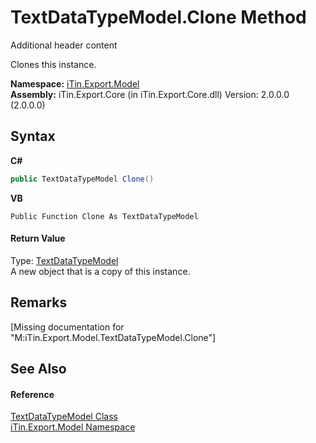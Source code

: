 # TextDataTypeModel.Clone Method 
Additional header content 

Clones this instance.

**Namespace:**&nbsp;<a href="N_iTin_Export_Model">iTin.Export.Model</a><br />**Assembly:**&nbsp;iTin.Export.Core (in iTin.Export.Core.dll) Version: 2.0.0.0 (2.0.0.0)

## Syntax

**C#**<br />
``` C#
public TextDataTypeModel Clone()
```

**VB**<br />
``` VB
Public Function Clone As TextDataTypeModel
```


#### Return Value
Type: <a href="T_iTin_Export_Model_TextDataTypeModel">TextDataTypeModel</a><br />A new object that is a copy of this instance.

## Remarks
\[Missing <remarks> documentation for "M:iTin.Export.Model.TextDataTypeModel.Clone"\]

## See Also


#### Reference
<a href="T_iTin_Export_Model_TextDataTypeModel">TextDataTypeModel Class</a><br /><a href="N_iTin_Export_Model">iTin.Export.Model Namespace</a><br />